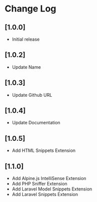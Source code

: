 # Change Log

## [1.0.0]

- Initial release

## [1.0.2]

- Update Name

## [1.0.3]

- Update Github URL
## [1.0.4]

- Update Documentation
## [1.0.5]

- Add HTML Snippets Extension
## [1.1.0]

- Add Alpine.js IntelliSense Extension
- Add PHP Sniffer Extension
- Add Laravel Model Snippets Extension
- Add Laravel Snippets Extension